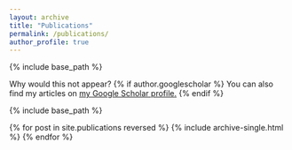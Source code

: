 ```yaml
---
layout: archive
title: "Publications"
permalink: /publications/
author_profile: true
---
```

{% include base_path %}

Why would this not appear?
{% if author.googlescholar %}
  You can also find my articles on <u><a href="{{author.googlescholar}}">my Google Scholar profile</a>.</u>
{% endif %}

{% include base_path %}

{% for post in site.publications reversed %}
  {% include archive-single.html %}
{% endfor %}
